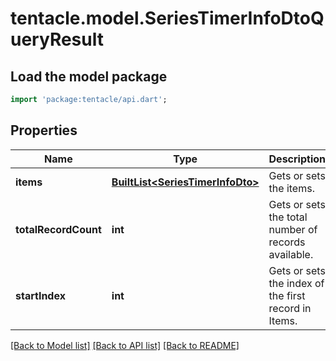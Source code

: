 # tentacle.model.SeriesTimerInfoDtoQueryResult

## Load the model package
```dart
import 'package:tentacle/api.dart';
```

## Properties
Name | Type | Description | Notes
------------ | ------------- | ------------- | -------------
**items** | [**BuiltList&lt;SeriesTimerInfoDto&gt;**](SeriesTimerInfoDto.md) | Gets or sets the items. | [optional] 
**totalRecordCount** | **int** | Gets or sets the total number of records available. | [optional] 
**startIndex** | **int** | Gets or sets the index of the first record in Items. | [optional] 

[[Back to Model list]](../README.md#documentation-for-models) [[Back to API list]](../README.md#documentation-for-api-endpoints) [[Back to README]](../README.md)


